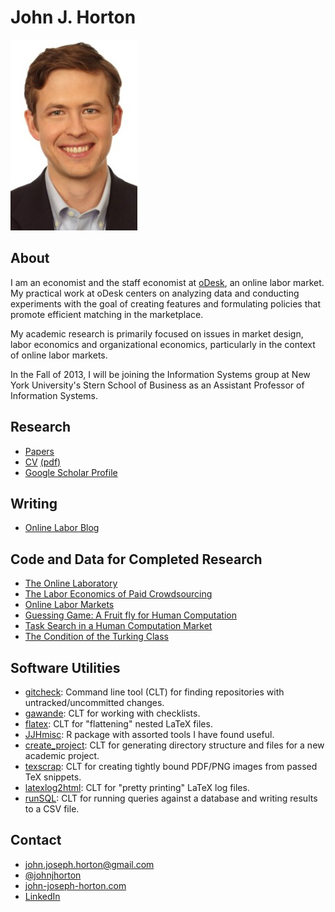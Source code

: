 <script type="text/javascript">

  var _gaq = _gaq || [];
  _gaq.push(['_setAccount', 'UA-9193153-6']);
  _gaq.push(['_trackPageview']);

  (function() {
    var ga = document.createElement('script'); ga.type = 'text/javascript'; ga.async = true;
    ga.src = ('https:' == document.location.protocol ? 'https://ssl' : 'http://www') + '.google-analytics.com/ga.js';
    var s = document.getElementsByTagName('script')[0]; s.parentNode.insertBefore(ga, s);
  })();

</script>

<link href="markdown.css" rel="stylesheet"></link> 

John J. Horton 
==============
[<img src="headshot.jpg">](index.html)

About
-----
I am an economist and the staff economist at [oDesk](https://www.odesk.com/info/l/research/), an online labor market.
My practical work at oDesk centers on analyzing data and conducting experiments with the goal of creating features and formulating policies that promote efficient matching in the marketplace.

My academic research is primarily focused on issues in market design, labor economics and organizational economics, particularly in the context of online labor markets.

In the Fall of 2013, I will be joining the Information Systems group at New York University's Stern School of Business as an Assistant Professor of Information Systems. 

Research
--------
* [Papers](papers.html)
* [CV](cv.html) [(pdf)](cv.pdf) 
* [Google Scholar Profile](http://scholar.google.com/citations?user=L_O2kH0AAAAJ&hl=en)

Writing
-------
* [Online Labor Blog](http://www.onlinelabor.blogspot.com)

Code and Data for Completed Research
------------------------------------
* [The Online Laboratory](https://bitbucket.org/johnjosephhorton/online_laboratory)
* [The Labor Economics of Paid Crowdsourcing](https://bitbucket.org/johnjosephhorton/labor_economics_paid_crowdsourcing/wiki/Home)
* [Online Labor Markets](https://bitbucket.org/johnjosephhorton/olm_wine)
* [Guessing Game: A Fruit fly for Human Computation](https://bitbucket.org/johnjosephhorton/olm_wine)
* [Task Search in a Human Computation Market](https://bitbucket.org/johnjosephhorton/mturk_search_behavior)
* [The Condition of the Turking Class](https://bitbucket.org/johnjosephhorton/condition_of_turking_class)

Software Utilities
------------------
* [gitcheck](https://github.com/johnjosephhorton/gitcheck): Command line tool (CLT) for finding repositories with untracked/uncommitted changes. 
* [gawande](https://github.com/johnjosephhorton/gawande): CLT for working with checklists. 
* [flatex](https://github.com/johnjosephhorton/flatex): CLT for "flattening" nested LaTeX files. 
* [JJHmisc](https://github.com/johnjosephhorton/JJHmisc): R package with assorted tools I have found useful.
* [create_project](https://github.com/johnjosephhorton/create_project): CLT for generating directory structure and files for a new academic project. 
* [texscrap](https://github.com/johnjosephhorton/texscrap): CLT for creating tightly bound PDF/PNG images from passed TeX snippets. 
* [latexlog2html](https://github.com/johnjosephhorton/latexlog2html): CLT for "pretty printing" LaTeX log files. 
* [runSQL](https://github.com/johnjosephhorton/runSQL): CLT for running queries against a database and writing results to a CSV file. 

Contact
-------
* john.joseph.horton@gmail.com
* [@johnjhorton](https://twitter.com/johnjhorton)
* [john-joseph-horton.com](http://www.john-joseph-horton.com/)
* [LinkedIn](http://www.linkedin.com/pub/john-horton/19/758/48a)
